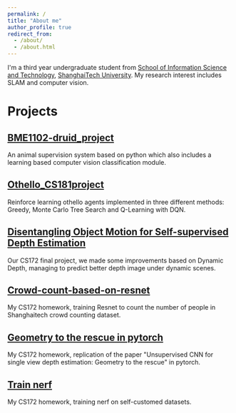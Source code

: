 ```yaml
---
permalink: /
title: "About me"
author_profile: true
redirect_from: 
  - /about/
  - /about.html
---
```


I'm a third year undergraduate student from [School of Information Science and Technology](https://sist.shanghaitech.edu.cn/), [ShanghaiTech University](https://www.shanghaitech.edu.cn/). My research interest includes SLAM and computer vision.

# Projects

## [BME1102-druid_project](https://github.com/LEON-JU/BME1102-druid_project)
An animal supervision system based on python which also includes a learning based computer vision classification module.

## [Othello_CS181project](https://github.com/LEON-JU/Othello_CS181)
Reinforce learning othello agents implemented in three different methods: Greedy, Monte Carlo Tree Search and Q-Learning with DQN.

## [Disentangling Object Motion for Self-supervised Depth Estimation](https://github.com/LEON-JU/CS172-mono-depth-estimation)
Our CS172 final project, we made some improvements based on Dynamic Depth, managing to predict better depth image under dynamic scenes.

## [Crowd-count-based-on-resnet](https://github.com/LEON-JU/Crowd-count-based-on-resnet)
My CS172 homework, training Resnet to count the number of people in Shanghaitech crowd counting dataset.

## [Geometry to the rescue in pytorch](https://github.com/LEON-JU/Geometry-to-the-rescue-in-pytorch)
My CS172 homework, replication of the paper "Unsupervised CNN for single view depth estimation: Geometry to the rescue" in pytorch.

## [Train nerf](https://github.com/LEON-JU/Train_nerf)
My CS172 homework, training nerf on self-customed datasets.
 
